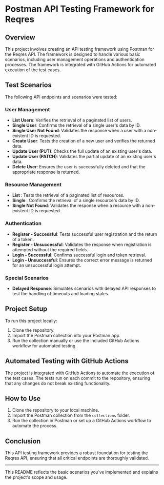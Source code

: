 # Postman API Testing Framework for Reqres

## Overview

This project involves creating an API testing framework using Postman for the Reqres API. The framework is designed to handle various basic scenarios, including user management operations and authentication processes. The framework is integrated with GitHub Actions for automated execution of the test cases.

## Test Scenarios

The following API endpoints and scenarios were tested:

### User Management
- **List Users**: Verifies the retrieval of a paginated list of users.
- **Single User**: Confirms the retrieval of a single user's data by ID.
- **Single User Not Found**: Validates the response when a user with a non-existent ID is requested.
- **Create User**: Tests the creation of a new user and verifies the returned data.
- **Update User (PUT)**: Checks the full update of an existing user's data.
- **Update User (PATCH)**: Validates the partial update of an existing user's data.
- **Delete User**: Ensures the user is successfully deleted and that the appropriate response is returned.

### Resource Management
- **List <resource>**: Tests the retrieval of a paginated list of resources.
- **Single <resource>**: Confirms the retrieval of a single resource's data by ID.
- **Single <resource> Not Found**: Validates the response when a resource with a non-existent ID is requested.

### Authentication
- **Register - Successful**: Tests successful user registration and the return of a token.
- **Register - Unsuccessful**: Validates the response when registration is attempted without the required fields.
- **Login - Successful**: Confirms successful login and token retrieval.
- **Login - Unsuccessful**: Ensures the correct error message is returned for an unsuccessful login attempt.

### Special Scenarios
- **Delayed Response**: Simulates scenarios with delayed API responses to test the handling of timeouts and loading states.

## Project Setup

To run this project locally:

1. Clone the repository.
2. Import the Postman collection into your Postman app.
3. Run the collection manually or use the included GitHub Actions workflow for automated testing.

## Automated Testing with GitHub Actions

The project is integrated with GitHub Actions to automate the execution of the test cases. The tests run on each commit to the repository, ensuring that any changes do not break existing functionality.

## How to Use

1. Clone the repository to your local machine.
2. Import the Postman collection from the `collections` folder.
3. Run the collection in Postman or set up a GitHub Actions workflow to automate the process.

## Conclusion

This API testing framework provides a robust foundation for testing the Reqres API, ensuring that all critical endpoints are thoroughly validated.

---

This README reflects the basic scenarios you've implemented and explains the project's scope and usage.
